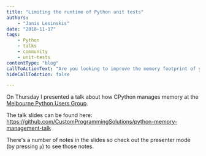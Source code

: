 ```yaml
---
title: "Limiting the runtime of Python unit tests"
authors:
    - "Janis Lesinskis"
date: "2018-11-17"
tags:
    - Python
    - talks
    - community
    - unit-tests
contentType: "blog"
callToActionText: "Are you looking to improve the memory footprint of your Python programs? Fill in the form below with some details and one of our Python experts will get back to you."
hideCallToAction: false

---
```


On Thursday I presented a talk about how CPython manages memory at the [Melbourne Python Users Group](https://wiki.python.org/moin/MelbournePUG).

The talk slides can be found here: https://github.com/CustomProgrammingSolutions/python-memory-management-talk

There's a number of notes in the slides so check out the presenter mode (by pressing `p`) to see those notes.
